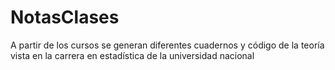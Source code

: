 # NotasClases
A partir de los cursos se generan diferentes cuadernos y código de la teoría vista en la carrera en estadística de la universidad nacional
